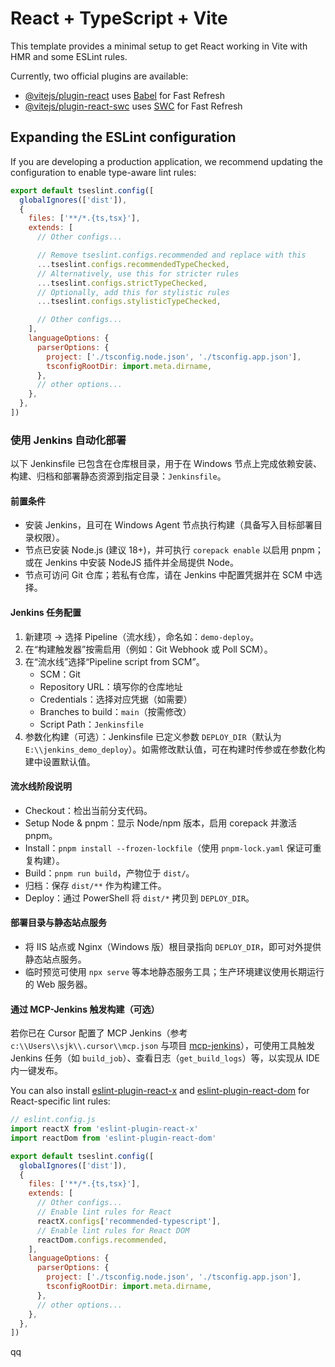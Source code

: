 # React + TypeScript + Vite

This template provides a minimal setup to get React working in Vite with HMR and some ESLint rules.

Currently, two official plugins are available:

- [@vitejs/plugin-react](https://github.com/vitejs/vite-plugin-react/blob/main/packages/plugin-react) uses [Babel](https://babeljs.io/) for Fast Refresh
- [@vitejs/plugin-react-swc](https://github.com/vitejs/vite-plugin-react/blob/main/packages/plugin-react-swc) uses [SWC](https://swc.rs/) for Fast Refresh

## Expanding the ESLint configuration

If you are developing a production application, we recommend updating the configuration to enable type-aware lint rules:

```js
export default tseslint.config([
  globalIgnores(['dist']),
  {
    files: ['**/*.{ts,tsx}'],
    extends: [
      // Other configs...

      // Remove tseslint.configs.recommended and replace with this
      ...tseslint.configs.recommendedTypeChecked,
      // Alternatively, use this for stricter rules
      ...tseslint.configs.strictTypeChecked,
      // Optionally, add this for stylistic rules
      ...tseslint.configs.stylisticTypeChecked,

      // Other configs...
    ],
    languageOptions: {
      parserOptions: {
        project: ['./tsconfig.node.json', './tsconfig.app.json'],
        tsconfigRootDir: import.meta.dirname,
      },
      // other options...
    },
  },
])
```

### 使用 Jenkins 自动化部署

以下 Jenkinsfile 已包含在仓库根目录，用于在 Windows 节点上完成依赖安装、构建、归档和部署静态资源到指定目录：`Jenkinsfile`。

#### 前置条件
- 安装 Jenkins，且可在 Windows Agent 节点执行构建（具备写入目标部署目录权限）。
- 节点已安装 Node.js (建议 18+)，并可执行 `corepack enable` 以启用 pnpm；或在 Jenkins 中安装 NodeJS 插件并全局提供 Node。
- 节点可访问 Git 仓库；若私有仓库，请在 Jenkins 中配置凭据并在 SCM 中选择。

#### Jenkins 任务配置
1. 新建项 → 选择 Pipeline（流水线），命名如：`demo-deploy`。
2. 在“构建触发器”按需启用（例如：Git Webhook 或 Poll SCM）。
3. 在“流水线”选择“Pipeline script from SCM”。
   - SCM：Git
   - Repository URL：填写你的仓库地址
   - Credentials：选择对应凭据（如需要）
   - Branches to build：`main`（按需修改）
   - Script Path：`Jenkinsfile`
4. 参数化构建（可选）：Jenkinsfile 已定义参数 `DEPLOY_DIR`（默认为 `E:\\jenkins_demo_deploy`）。如需修改默认值，可在构建时传参或在参数化构建中设置默认值。

#### 流水线阶段说明
- Checkout：检出当前分支代码。
- Setup Node & pnpm：显示 Node/npm 版本，启用 corepack 并激活 pnpm。
- Install：`pnpm install --frozen-lockfile`（使用 `pnpm-lock.yaml` 保证可重复构建）。
- Build：`pnpm run build`，产物位于 `dist/`。
- 归档：保存 `dist/**` 作为构建工件。
- Deploy：通过 PowerShell 将 `dist/*` 拷贝到 `DEPLOY_DIR`。

#### 部署目录与静态站点服务
- 将 IIS 站点或 Nginx（Windows 版）根目录指向 `DEPLOY_DIR`，即可对外提供静态站点服务。
- 临时预览可使用 `npx serve` 等本地静态服务工具；生产环境建议使用长期运行的 Web 服务器。

#### 通过 MCP-Jenkins 触发构建（可选）
若你已在 Cursor 配置了 MCP Jenkins（参考 `c:\\Users\\sjk\\.cursor\\mcp.json` 与项目 [mcp-jenkins](https://github.com/lanbaoshen/mcp-jenkins)），可使用工具触发 Jenkins 任务（如 `build_job`）、查看日志（`get_build_logs`）等，以实现从 IDE 内一键发布。


You can also install [eslint-plugin-react-x](https://github.com/Rel1cx/eslint-react/tree/main/packages/plugins/eslint-plugin-react-x) and [eslint-plugin-react-dom](https://github.com/Rel1cx/eslint-react/tree/main/packages/plugins/eslint-plugin-react-dom) for React-specific lint rules:

```js
// eslint.config.js
import reactX from 'eslint-plugin-react-x'
import reactDom from 'eslint-plugin-react-dom'

export default tseslint.config([
  globalIgnores(['dist']),
  {
    files: ['**/*.{ts,tsx}'],
    extends: [
      // Other configs...
      // Enable lint rules for React
      reactX.configs['recommended-typescript'],
      // Enable lint rules for React DOM
      reactDom.configs.recommended,
    ],
    languageOptions: {
      parserOptions: {
        project: ['./tsconfig.node.json', './tsconfig.app.json'],
        tsconfigRootDir: import.meta.dirname,
      },
      // other options...
    },
  },
])
```
qq